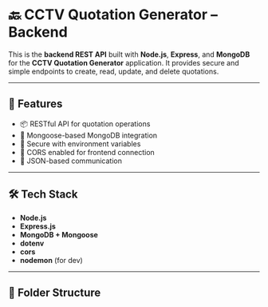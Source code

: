 # 🔙 CCTV Quotation Generator – Backend

This is the **backend REST API** built with **Node.js**, **Express**, and **MongoDB** for the **CCTV Quotation Generator** application. It provides secure and simple endpoints to create, read, update, and delete quotations.

---

## 🚀 Features

- 📦 RESTful API for quotation operations
- 🧠 Mongoose-based MongoDB integration
- 🔐 Secure with environment variables
- 🔄 CORS enabled for frontend connection
- 📝 JSON-based communication

---

## 🛠 Tech Stack

- **Node.js**
- **Express.js**
- **MongoDB + Mongoose**
- **dotenv**
- **cors**
- **nodemon** (for dev)

---

## 📁 Folder Structure

